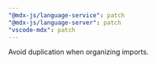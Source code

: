 ```yaml
---
"@mdx-js/language-service": patch
"@mdx-js/language-server": patch
"vscode-mdx": patch
---
```


Avoid duplication when organizing imports.
